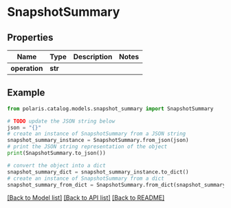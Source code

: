 <!--

 Copyright (c) 2024 Snowflake Computing Inc.
 
 Licensed under the Apache License, Version 2.0 (the "License");
 you may not use this file except in compliance with the License.
 You may obtain a copy of the License at
 
      http://www.apache.org/licenses/LICENSE-2.0
 
 Unless required by applicable law or agreed to in writing, software
 distributed under the License is distributed on an "AS IS" BASIS,
 WITHOUT WARRANTIES OR CONDITIONS OF ANY KIND, either express or implied.
 See the License for the specific language governing permissions and
 limitations under the License.

-->
# SnapshotSummary

## Properties

Name | Type | Description | Notes
------------ | ------------- | ------------- | -------------
**operation** | **str** |  | 

## Example

```python
from polaris.catalog.models.snapshot_summary import SnapshotSummary

# TODO update the JSON string below
json = "{}"
# create an instance of SnapshotSummary from a JSON string
snapshot_summary_instance = SnapshotSummary.from_json(json)
# print the JSON string representation of the object
print(SnapshotSummary.to_json())

# convert the object into a dict
snapshot_summary_dict = snapshot_summary_instance.to_dict()
# create an instance of SnapshotSummary from a dict
snapshot_summary_from_dict = SnapshotSummary.from_dict(snapshot_summary_dict)
```
[[Back to Model list]](../README.md#documentation-for-models) [[Back to API list]](../README.md#documentation-for-api-endpoints) [[Back to README]](../README.md)


